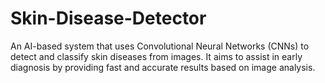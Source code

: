 # Skin-Disease-Detector
An AI-based system that uses Convolutional Neural Networks (CNNs) to detect and classify skin diseases from images. It aims to assist in early diagnosis by providing fast and accurate results based on image analysis.
